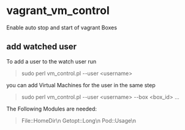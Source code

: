 # vagrant_vm_control
Enable auto stop and start of vagrant Boxes

## add watched user
To add a user to the watch user run
> sudo perl vm_control.pl --user \<username\>

you can add Virtual Machines for the user in the same step
> sudo perl vm_control.pl --user \<username\> --box \<box_id\> ...

The Following Modules are needed:
> File::HomeDir\n
> Getopt::Long\n
> Pod::Usage\n
